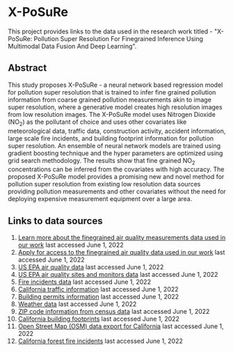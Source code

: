 # X-PoSuRe
This project provides links to the data used in the research work titled - "X-PoSuRe: Pollution Super Resolution For Finegrained Inference Using Multimodal Data Fusion And Deep Learning". 
## Abstract
This study proposes X-PoSuRe - a neural network based regression model for pollution super resolution that is trained to infer fine grained pollution information from coarse grained pollution measurements akin to image super resolution, where a generative model creates high resolution images from low resolution images. The X-PoSuRe model uses Nitrogen Dioxide (NO<sub>2</sub>) as the pollutant of choice and uses other covariates like meteorological data, traffic data, construction activity, accident information, large scale fire incidents, and building footprint information for pollution super resolution. An ensemble of neural network models are trained using gradient boosting technique and the hyper parameters are optimized using grid search methodology. The results show that fine grained NO<sub>2</sub> concentrations can be inferred from the covariates with high accuracy. The proposed X-PoSuRe model provides a promising new and novel method for pollution super resolution from existing low resolution data sources providing pollution measurements and other covariates without the need for deploying expensive measurement equipment over a large area.
## Links to data sources
1. [Learn more about the finegrained air quality measurements data used in our work](https://www.aclima.io/blog/aclima-and-google-release-new-air-quality-dataset-66cbc3509789) last accessed June 1, 2022
2. [Apply for access to the finegrained air quality data used in our work](https://docs.google.com/forms/d/e/1FAIpQLSf_4GIkK1tmVMFRSxz42KgvOM3Z3NGeOFFje_FS8FBbz1vTig/viewform) last accessed June 1, 2022
3. [US EPA air quality data](https://aqs.epa.gov/aqsweb/airdata/download_files.html#Raw) last accessed June 1, 2022
4. [US EPA air quality sites and monitors data](https://aqs.epa.gov/aqsweb/airdata/download_files.html#Meta) last accessed June 1, 2022
5. [Fire incidents data](https://data.sfgov.org/widgets/nuek-vuh3) last accessed June 1, 2022
6. [California traffic information](https://pems.dot.ca.gov/?dnode=Clearinghouse&type=station_5min&district_id=12&submit=Submit) last accessed June 1, 2022
7. [Building permits information](https://data.sfgov.org/widgets/i98e-djp9,https://data.lacity.org/A-Prosperous-City/Building-Permits/nbyu-2ha9) last accessed June 1, 2022
8. [Weather data](http://weatherapi.com/) last accessed June 1, 2022
9. [ZIP code information from census data](https://catalog.data.gov/dataset/tiger-line-shapefile-2019-2010-nation-u-s-2010-census-5-digit-zip-code-tabulation-area-zcta5-na) last accessed June 1, 2022
10. [California building footprints](https://github.com/microsoft/USBuildingFootprints) last accessed June 1, 2022
11. [Open Street Map (OSM) data export for California](https://download.geofabrik.de/north-america/us/california.html) last accessed June 1, 2022
12. [California forest fire incidents](https://gis.data.ca.gov/datasets/CALFIRE-Forestry::california-fire-perimeters-all/about) last accessed June 1, 2022
